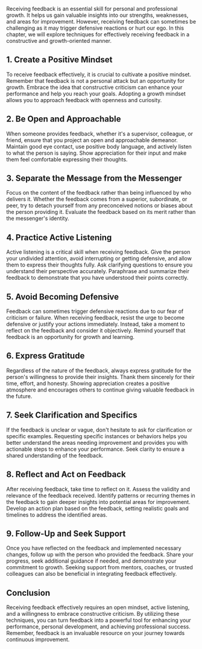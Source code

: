 
Receiving feedback is an essential skill for personal and professional growth. It helps us gain valuable insights into our strengths, weaknesses, and areas for improvement. However, receiving feedback can sometimes be challenging as it may trigger defensive reactions or hurt our ego. In this chapter, we will explore techniques for effectively receiving feedback in a constructive and growth-oriented manner.

1\. Create a Positive Mindset
----------------------------

To receive feedback effectively, it is crucial to cultivate a positive mindset. Remember that feedback is not a personal attack but an opportunity for growth. Embrace the idea that constructive criticism can enhance your performance and help you reach your goals. Adopting a growth mindset allows you to approach feedback with openness and curiosity.

2\. Be Open and Approachable
---------------------------

When someone provides feedback, whether it's a supervisor, colleague, or friend, ensure that you project an open and approachable demeanor. Maintain good eye contact, use positive body language, and actively listen to what the person is saying. Show appreciation for their input and make them feel comfortable expressing their thoughts.

3\. Separate the Message from the Messenger
------------------------------------------

Focus on the content of the feedback rather than being influenced by who delivers it. Whether the feedback comes from a superior, subordinate, or peer, try to detach yourself from any preconceived notions or biases about the person providing it. Evaluate the feedback based on its merit rather than the messenger's identity.

4\. Practice Active Listening
----------------------------

Active listening is a critical skill when receiving feedback. Give the person your undivided attention, avoid interrupting or getting defensive, and allow them to express their thoughts fully. Ask clarifying questions to ensure you understand their perspective accurately. Paraphrase and summarize their feedback to demonstrate that you have understood their points correctly.

5\. Avoid Becoming Defensive
---------------------------

Feedback can sometimes trigger defensive reactions due to our fear of criticism or failure. When receiving feedback, resist the urge to become defensive or justify your actions immediately. Instead, take a moment to reflect on the feedback and consider it objectively. Remind yourself that feedback is an opportunity for growth and learning.

6\. Express Gratitude
--------------------

Regardless of the nature of the feedback, always express gratitude for the person's willingness to provide their insights. Thank them sincerely for their time, effort, and honesty. Showing appreciation creates a positive atmosphere and encourages others to continue giving valuable feedback in the future.

7\. Seek Clarification and Specifics
-----------------------------------

If the feedback is unclear or vague, don't hesitate to ask for clarification or specific examples. Requesting specific instances or behaviors helps you better understand the areas needing improvement and provides you with actionable steps to enhance your performance. Seek clarity to ensure a shared understanding of the feedback.

8\. Reflect and Act on Feedback
------------------------------

After receiving feedback, take time to reflect on it. Assess the validity and relevance of the feedback received. Identify patterns or recurring themes in the feedback to gain deeper insights into potential areas for improvement. Develop an action plan based on the feedback, setting realistic goals and timelines to address the identified areas.

9\. Follow-Up and Seek Support
-----------------------------

Once you have reflected on the feedback and implemented necessary changes, follow up with the person who provided the feedback. Share your progress, seek additional guidance if needed, and demonstrate your commitment to growth. Seeking support from mentors, coaches, or trusted colleagues can also be beneficial in integrating feedback effectively.

Conclusion
----------

Receiving feedback effectively requires an open mindset, active listening, and a willingness to embrace constructive criticism. By utilizing these techniques, you can turn feedback into a powerful tool for enhancing your performance, personal development, and achieving professional success. Remember, feedback is an invaluable resource on your journey towards continuous improvement.
